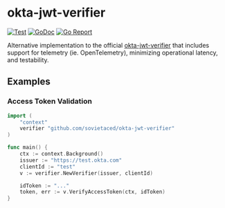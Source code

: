 # okta-jwt-verifier

[![Test](https://github.com/sovietaced/okta-jwt-verifier/actions/workflows/ci.yml/badge.svg)](https://github.com/sovietaced/okta-jwt-verifier/actions/workflows/ci.yml)
[![GoDoc](https://godoc.org/github.com/sovietaced/okta-jwt-verifier?status.png)](http://godoc.org/github.com/sovietaced/okta-jwt-verifier)
[![Go Report](https://goreportcard.com/badge/github.com/sovietaced/okta-jwt-verifier)](https://goreportcard.com/report/github.com/sovietaced/okta-jwt-verifier)

Alternative implementation to the official [okta-jwt-verifier](https://github.com/okta/okta-jwt-verifier-golang) that 
includes support for telemetry (ie. OpenTelemetry), minimizing operational latency, and testability.

## Examples

### Access Token Validation

```go
import (
    "context"
    verifier "github.com/sovietaced/okta-jwt-verifier"
)

func main() {
    ctx := context.Background()
    issuer := "https://test.okta.com"
    clientId := "test"
    v := verifier.NewVerifier(issuer, clientId)

    idToken := "..."
    token, err := v.VerifyAccessToken(ctx, idToken)
}

```

